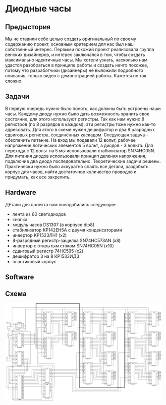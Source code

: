 # Диодные часы
## Предыстория
Мы не ставили себе целью создать оригинальный по своему содержанию проект, основным критерием для нас был наш собственный интерес. Первыми похожий проект реализовала группа венских дизайнеров, и интерес заключался в том, чтобы создать максимально идентичные часы. Мы хотели узнать, насколько нам удастся разобраться в принципе работы и создать нечто похожее, потому что разработчики (дизайнеры) не выложили подробного описания, только видео с демонстрацией работы. Кажется не так сложно. 
## Задачи
В первую очередь нужно было понять, как должны быть устроены наши часы. Каждому диоду нужно было дать возможность хранить свое состояние, для этого используют регистры. Так как нам нужно 8 регистров (по 8 разрядов в каждом), эти регистры тоже нужно как-то адресовать. Для этого в схеме нужен дешифратор и два 8 разрядных сдвиговых регистра, соединённых каскадом. 
Следующая задача - обеспечить питание. На вход мы подавали 12 вольт, рабочее напряжение логических элементов 5 вольт, а диодов - 3 вольта. Для перехода с 12 вольт на 5 мы использовали стабилизатор SN74HC05N. Для питания диодов использовали принцип деления напряжения, подключив два диода последовательно.
Теоретические задачи решены. Практически нужно было аккуратно спаять все детали, раздобыть корпус для часов, найти достаточное количество проводов и придумать, как все закрепить.
## Hardware
ДЕтали для проекта нам понадобились следующие:
* лента из 60 светодиодов
* кнопка
* модуль часов DS1307 (в корпусе dip8)
* стабилизатор КР142ЕН5А с двумя конденсаторами
* инвертор КР1533ЛН1 (x2)
* 8-разрядный регистр-защелка SN74HC573АN (х8)
* инвертор с открытым стоком SN74HC05N (х10)
* сдвиговый регистр 74HC595 (x2)
* дешифратор 3 на 8 КР1533ИД3
* пластиковый корпус
## Software
## Схема
![Здесь должна быть схема](https://github.com/tokelau/mobile_robots/blob/master/scheme.png)
